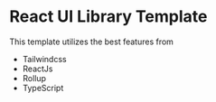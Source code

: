 # React UI Library Template
This template utilizes the best features from 
- Tailwindcss
- ReactJs
- Rollup
- TypeScript